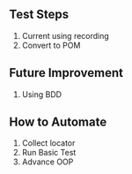 
## Test Steps
1.  Current using recording
2.  Convert to POM

## Future Improvement 
1. Using BDD

## How to Automate
1.  Collect locator
2.  Run Basic Test
3.  Advance OOP
